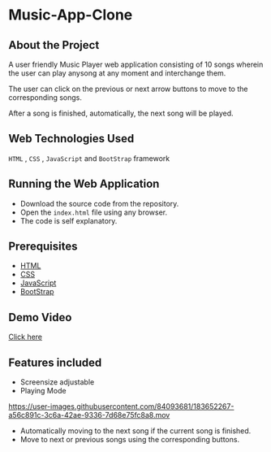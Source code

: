 # Music-App-Clone

## About the Project
A user friendly Music Player web application consisting of 10 songs wherein the user can play anysong at any moment and interchange them.


The user can click on the previous or next arrow buttons to move to the corresponding songs.


After a song is finished, automatically, the next song will be played.

## Web Technologies Used
`HTML` , `CSS` , `JavaScript` and `BootStrap` framework

## Running the Web Application
* Download the source code from the repository. 
* Open the `index.html` file using any browser.
* The code is self explanatory.

## Prerequisites
* [HTML](https://www.w3schools.com/html/)
* [CSS](https://www.w3schools.com/css/)
* [JavaScript](https://www.w3schools.com/js/)
* [BootStrap](https://www.w3schools.com/bootstrap/)

## Demo Video

[Click here](https://youtu.be/_uy9Gj8AUvQ)

## Features included

- Screensize adjustable
- Playing Mode

https://user-images.githubusercontent.com/84093681/183652267-a56c891c-3c6a-42ae-9336-7d68e75fc8a8.mov

- Automatically moving to the next song if the current song is finished.
- Move to next or previous songs using the corresponding buttons.

